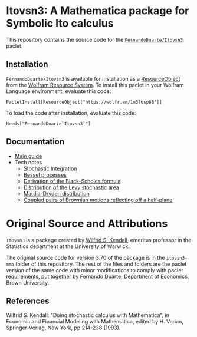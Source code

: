 # Itovsn3: A Mathematica package for Symbolic Ito calculus

This repository contains the source code for the
[`FernandoDuarte/Itovsn3`](https://www.wolframcloud.com/obj/fernandoduarte/DeployedResources/Paclet/FernandoDuarte/Itovsn3/)
paclet.

## Installation

`FernandoDuarte/Itovsn3` is available for installation as a [ResourceObject](https://reference.wolfram.com/language/ref/ResourceObject.html) from the [Wolfram Resource System](https://resources.wolframcloud.com). To install this paclet in your Wolfram Language environment, evaluate this code:

```wolfram
PacletInstall[ResourceObject["https://wolfr.am/1m37usp8B"]]
```

To load the code after installation, evaluate this code:

```wolfram
Needs["FernandoDuarte`Itovsn3`"]
```

## Documentation

* [Main guide](https://www.wolframcloud.com/obj/fernandoduarte/DeployedResources/Paclet/FernandoDuarte/Itovsn3/Documentation/guide/Main.html)
* Tech notes
  - [Stochastic Integration](https://www.wolframcloud.com/obj/fernandoduarte/DeployedResources/Paclet/FernandoDuarte/Itovsn3/Documentation/tutorial/StochasticIntegration.html)
  - [Bessel processes](https://www.wolframcloud.com/obj/fernandoduarte/DeployedResources/Paclet/FernandoDuarte/Itovsn3/Documentation/tutorial/Bessel.html)
  - [Derivation of the Black-Scholes formula](https://www.wolframcloud.com/obj/fernandoduarte/DeployedResources/Paclet/FernandoDuarte/Itovsn3/Documentation/tutorial/BlackScholes.html)
  - [Distribution of the Levy stochastic area](https://www.wolframcloud.com/obj/fernandoduarte/DeployedResources/Paclet/FernandoDuarte/Itovsn3/Documentation/tutorial/ItoArea.html)
  - [Mardia-Dryden distribution](https://www.wolframcloud.com/obj/fernandoduarte/DeployedResources/Paclet/FernandoDuarte/Itovsn3/Documentation/tutorial/MardiaDryden.html)
  - [Coupled pairs of Brownian motions reflecting off a half-plane](https://www.wolframcloud.com/obj/fernandoduarte/DeployedResources/Paclet/FernandoDuarte/Itovsn3/Documentation/tutorial/Reflect.html)

# Original Source and Attributions
`Itovsn3` is a package created by [Wilfrid S. Kendall](http://www.warwick.ac.uk/go/WSK), emeritus professor in the
Statistics department at the University of Warwick.

The original source code for version 3.70 of the package is in the `itovsn3-mma`
folder of this repository. The rest of the files and folders are the paclet version of the same
code with minor modifications to comply with paclet requirements, put together
by [Fernando Duarte](https://fernandoduarte.github.io), Department of Economics,
Brown University.

## References
Wilfrid S. Kendall: "Doing stochastic calculus with Mathematica", in Economic and Financial Modeling with Mathematica, edited by H. Varian, Springer-Verlag, New York, pp 214-238 (1993).